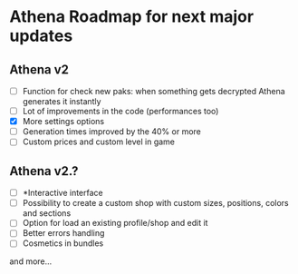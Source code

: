 # Athena Roadmap for next major updates

## Athena v2
- [ ] Function for check new paks: when something gets decrypted Athena generates it instantly
- [ ] Lot of improvements in the code (performances too)
- [x] More settings options
- [ ] Generation times improved by the 40% or more
- [ ] Custom prices and custom level in game

## Athena v2.?
- [ ] *Interactive interface
- [ ] Possibility to create a custom shop with custom sizes, positions, colors and sections
- [ ] Option for load an existing profile/shop and edit it
- [ ] Better errors handling
- [ ] Cosmetics in bundles

and more...
